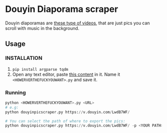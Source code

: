 # Douyin Diaporama scraper
Douyin diaporamas are [these type of videos](https://v.douyin.com/LwdB7WF/), that are just pics you can scroll with music in the background.
## Usage
### INSTALLATION
1. `pip install argparse tqdm`
2. Open any text editor, paste [this content](https://raw.githubusercontent.com/novitae/t/main/douyin%20diaporama%20video%20scraper/main.py) in it. Name it `<HOWERVERTHEFUCKYOUWANT>.py` and save it.
### Running
```python
python <HOWERVERTHEFUCKYOUWANT>.py <URL>
# e.g:
python douyinpicscraper.py https://v.douyin.com/LwdB7WF/

# You can select the path of where to export the pics:
python douyinpicscraper.py https://v.douyin.com/LwdB7WF/ -p <YOUR PATH>
```
